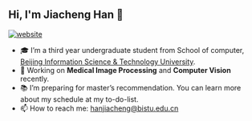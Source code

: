 <!--
**Jiacheng-Han/Jiacheng-Han** is a ✨ _special_ ✨ repository because its `README.md` (this file) appears on your GitHub profile.

Here are some ideas to get you started:

- 🔭 I’m currently working on ...
- 🌱 I’m currently learning ...
- 👯 I’m looking to collaborate on ...
- 🤔 I’m looking for help with ...
- 💬 Ask me about ...
- 📫 How to reach me: ...
- 😄 Pronouns: ...
- ⚡ Fun fact: ...
-->

## Hi, I'm Jiacheng Han 👋 
[![website](https://img.shields.io/badge/-personal%20page-important?style=plastic&logo=MEGA)](https://jiacheng-han.github.io/)
<!-- <img align="right" width="53%" src="https://github-readme-stats.vercel.app/api?username=jiacheng-han&show_icons=true"> -->

- 🎓 I’m a third year undergraduate student from School of computer, [Beijing Information Science & Technology University](https://www.bistu.edu.cn/).
- 🔭 Working on **Medical Image Processing** and **Computer Vision** recently.
- 📚 I’m preparing for master’s recommendation. You can learn more about my schedule at my to-do-list.
- 📫 How to reach me: hanjiacheng@bistu.edu.cn
